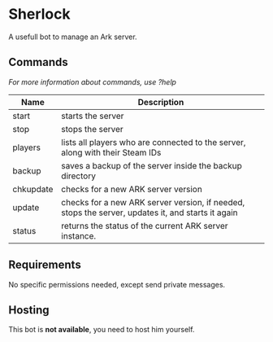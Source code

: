 # Sherlock

A usefull bot to manage an Ark server.

## Commands

_For more information about commands, use ?help_

| Name      | Description                                                                                       |
| --------- | ------------------------------------------------------------------------------------------------- |
| start     | starts the server                                                                                 |
| stop      | stops the server                                                                                  |
| players   | lists all players who are connected to the server, along with their Steam IDs                     |
| backup    | saves a backup of the server inside the backup directory                                          |
| chkupdate | checks for a new ARK server version                                                               |
| update    | checks for a new ARK server version, if needed, stops the server, updates it, and starts it again |
| status    | returns the status of the current ARK server instance.                                            |

## Requirements

No specific permissions needed, except send private messages.

## Hosting

This bot is **not available**, you need to host him yourself.
